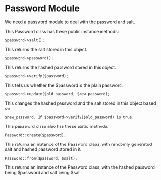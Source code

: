 Password Module
===============
We need a password module to deal with the password and salt.

This Password class has these public instance methods:

	$password->salt();

This returns the salt stored in this object.

	$password->password();

This returns the hashed password stored in this object.

	$password->verify($password);

This tells us whether the $password is the plain password.

	$password->update($old_password, $new_password);

This changes the hashed password and the salt stored in this object based on

	$new_password. If $password->verify($old_password) is true.

This password class also has these static methods:

	Password::create($password);

This returns an instance of the Password class, with randomly generated salt
and hashed password stored in it.

	Password::from($password, $salt);

This returns an instance of the Password class, with the hashed password being
$password and salt being $salt.
